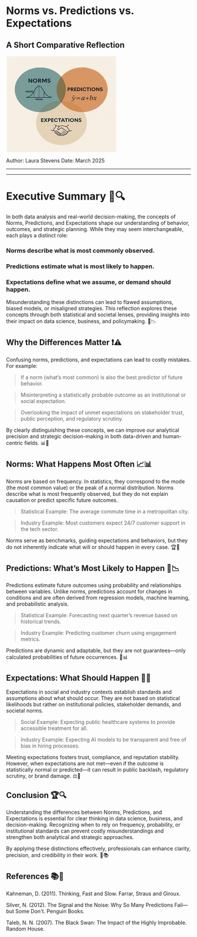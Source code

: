 # Norms vs. Predictions vs. Expectations
## A Short Comparative Reflection

<img src="Picture1.png" alt="Venn Diagram" width="300" style="display: block; margin-left: 0;" />

Author: Laura Stevens
Date: March 2025
***
***
# Executive Summary 📌🔍

In both data analysis and real-world decision-making, the concepts of Norms, Predictions, and Expectations 
shape our understanding of behavior, outcomes, and strategic planning. While they may seem interchangeable, each plays a distinct role:

### Norms describe what is most commonly observed.

### Predictions estimate what is most likely to happen.

### Expectations define what we assume, or demand should happen.

Misunderstanding these distinctions can lead to flawed assumptions, biased models, or misaligned strategies. 
This reflection explores these concepts through both statistical and societal lenses, 
providing insights into their impact on data science, business, and policymaking. 🎯📉



## Why the Differences Matter ❗⚠️

Confusing norms, predictions, and expectations can lead to costly mistakes. For example:

> If a norm (what’s most common) is also the best predictor of future behavior.

> Misinterpreting a statistically probable outcome as an institutional or social expectation.

> Overlooking the impact of unmet expectations on stakeholder trust, public perception, and regulatory scrutiny.

By clearly distinguishing these concepts, we can improve our analytical precision and strategic decision-making in both data-driven and human-centric fields. 📊🔬

## Norms: What Happens Most Often 📈📊

Norms are based on frequency. In statistics, they correspond to the mode (the most common value) or the peak of a normal distribution. 
Norms describe what is most frequently observed, but they do not explain causation or predict specific future outcomes.
> Statistical Example: The average commute time in a metropolitan city.

> Industry Example: Most customers expect 24/7 customer support in the tech sector.

Norms serve as benchmarks, guiding expectations and behaviors, but they do not inherently indicate what will or should happen in every case. 🏆📏



## Predictions: What’s Most Likely to Happen 🔮📉

Predictions estimate future outcomes using probability and relationships between variables. Unlike norms, predictions account for changes in conditions and are often derived from regression models, machine learning, and probabilistic analysis.

> Statistical Example: Forecasting next quarter’s revenue based on historical trends.

> Industry Example: Predicting customer churn using engagement metrics.

Predictions are dynamic and adaptable, but they are not guarantees—only calculated probabilities of future occurrences. 🎲📊



## Expectations: What Should Happen 🎯🤝

Expectations in social and industry contexts establish standards and assumptions about what should occur. They are not based on statistical likelihoods but rather on institutional policies, stakeholder demands, and societal norms.

> Social Example: Expecting public healthcare systems to provide accessible treatment for all.

> Industry Example: Expecting AI models to be transparent and free of bias in hiring processes.

Meeting expectations fosters trust, compliance, and reputation stability. However, when expectations are not met—even if the outcome is statistically normal or predicted—it can result in public backlash, regulatory scrutiny, or brand damage. ⚖️💼



## Conclusion 🏆🔍

Understanding the differences between Norms, Predictions, and Expectations is essential for clear thinking in data science, business, and decision-making. Recognizing when to rely on frequency, probability, or institutional standards can prevent costly misunderstandings and strengthen both analytical and strategic approaches.

By applying these distinctions effectively, professionals can enhance clarity, precision, and credibility in their work. 🎯📚



## References 📚📖

Kahneman, D. (2011). Thinking, Fast and Slow. Farrar, Straus and Giroux.

Silver, N. (2012). The Signal and the Noise: Why So Many Predictions Fail—but Some Don't. Penguin Books.

Taleb, N. N. (2007). The Black Swan: The Impact of the Highly Improbable. Random House.



